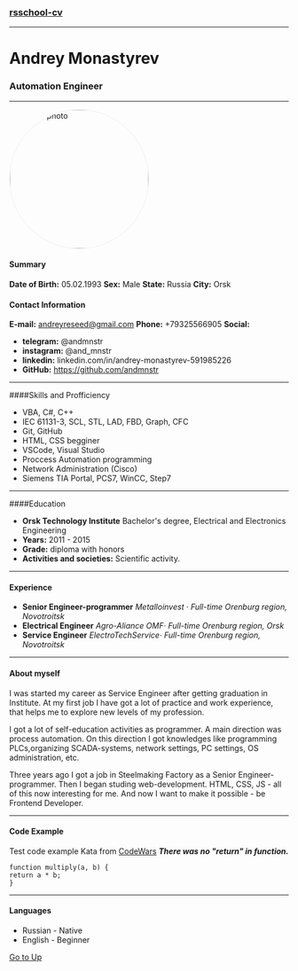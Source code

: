 <a id="anchor"></a>
<style>
    img[alt="profile-photo"] {
    border-radius:50%;
    border:1px solid #f0f0f0; 
    width:250px;
}
</style>
### [rsschool-cv](https://andmnstr.github.io/rsschool-cv/)

---
# Andrey Monastyrev
### Automation Engineer
---

![profile-photo](https://media-exp1.licdn.com/dms/image/C5603AQHO4Kc10s0eXA/profile-displayphoto-shrink_800_800/0/1637343351283?e=1675900800&v=beta&t=KPtWXYaKmavAdB-48yK0L7OFBWjm3x6OSe2a6bC003o)

#### Summary
**Date of Birth:** 05.02.1993
**Sex:** Male
**State:** Russia
**City:** Orsk

#### Contact Information

**E-mail:** andreyreseed@gmail.com
**Phone:** +79325566905
**Social:**
  - **telegram:** @andmnstr
  - **instagram:** @and_mnstr
  - **linkedin:** linkedin.com/in/andrey-monastyrev-591985226
  - **GitHub:** https://github.com/andmnstr
  
  ---

####Skills and Profficiency
- VBA, C#, C++
- IEC 61131-3, SCL, STL, LAD, FBD, Graph, CFC
- Git, GitHub
- HTML, CSS begginer
- VSCode, Visual Studio
- Proccess Automation programming
- Network Administration (Cisco)
- Siemens TIA Portal, PCS7, WinCC, Step7

---
####Education
- **Orsk Technology Institute**
Bachelor's degree, Electrical and Electronics Engineering
- **Years:** 2011 - 2015
- **Grade:** diploma with honors
- **Activities and societies:** Scientific activity.
---

#### Experience
- **Senior Engineer-programmer**
*Metalloinvest · Full-time
Orenburg region, Novotroitsk*
- **Electrical Engineer**
*Agro-Aliance OMF· Full-time
Orenburg region, Orsk*
- **Service Engineer**
*ElectroTechService· Full-time
Orenburg region, Novotroitsk*

---
#### About myself
I was started my career as Service Engineer after getting graduation in Institute. At my first job I have got a lot of practice and work experience, that helps me to explore new levels of my profession.

I got a lot of self-education activities as programmer. A main direction was process automation. On this direction I got knowledges like programming PLCs,organizing SCADA-systems, network settings, PC settings, OS administration, etc.

Three years ago I got a job in Steelmaking Factory as a Senior Engineer-programmer. Then I began studing web-development. HTML, CSS, JS - all of this now interesting for me. And now I want to make it possible - be Frontend Developer.

---

#### Code Example
Test code example Kata from [CodeWars](https://www.codewars.com/kata/50654ddff44f800200000004/solutions/javascript)
***There was no "return" in function.***

    function multiply(a, b) {
    return a * b;
    }

---

#### Languages
- Russian - Native
- English - Beginner

[Go to Up](#anchor)